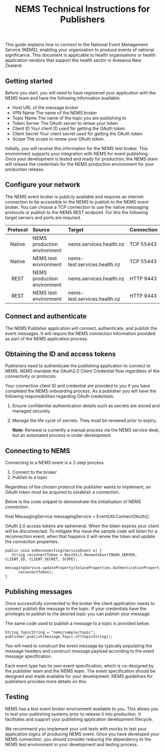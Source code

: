 ﻿---
title: "NEMS Technical Instructions for Publishers"
---

This guide explains how to connect to the National Event Management Service (NEMS), enabling your organisation to produce events of national significance. This document is applicable to health organisations or health application vendors that support the health sector in Aotearoa New Zealand.

## Getting started
Before you start, you will need to have registered your application with the NEMS team and have the following information available:

- Host 			URL of the message broker
- VPN Name 		The name of the NEMS broker
- Topic Name		The name of the topic you are publishing to
- Token Server		The OAuth server to renew your token
- Client ID		Your client ID used for getting the OAuth token
- Client Secret		Your client secret used for getting the OAuth token
- Scope			The scope to renew your OAuth token.

Initially, you will receive this information for the NEMS test broker. This environment supports your integration with NEMS for event publishing. Once your development is tested and ready for production, the NEMS team will release the credentials for the NEMS production environment for your production release.
## Configure your network
The NEMS event broker is publicly available and requires an internet connection to be accessible to the NEMS to publish to the NEMS event broker. You can choose a TCP connection to use the native messaging protocols or publish to the NEMS REST endpoint. For this the following target servers and ports are required.

|**Protocol**|**Source**|**Target**|**Connection**|
| :-: | :- | :- | :- |
|Native|NEMS production environment |nems.services.health.nz|TCP 55443|
|Native|NEMS test environment|nems-test.services.health.nz|TCP 55443|
|REST|NEMS production environment|nems.services.health.nz|HTTP 9443|
|REST|NEMS test environment|nems-test.services.health.nz|HTTP 9443|

## Connect and authenticate
The NEMS Publisher application will connect, authenticate, and publish the event messages. It will require the NEMS connection information provided as part of the NEMS application process.

## Obtaining the ID and access tokens
Publishers need to authenticate the publishing application to connect to NEMS. NEMS mandate the OAuth2.0 Client Credential flow regardless of the connectivity or protocols.

Your connection client ID and credential are provided to you if you have completed the NEMS onboarding process. As a publisher you will have the following responsibilities regarding OAuth credentials: 

1. Ensure confidential authentication details such as secrets are stored and managed securely.
2. Manage the life cycle of secrets. They must be renewed prior to expiry. 

   **Note**: Renewal is currently a manual process via the NEMS service desk, but an automated process is under development.

## Connecting to NEMS
Connecting to a NEMS event is a 2-step process. 

1. Connect to the broker
2. Publish to a topic

Regardless of the chosen protocol the publisher wants to implement, an OAuth token must be acquired to establish a connection. 

Below is the code snippet to demonstrate the initialisation of NEMS connection. 

final MessagingService messagingService = EventUtil.ConnectOAuth();

OAuth 2.0 access tokens are ephemeral. When the token expires your client will be disconnected. To mitigate this issue the sample code will listen for a reconnection event, when that happens it will renew the token and update the connection properties.
~~~
public void onReconnecting(ServiceEvent e) {
   String reconnectToken = RestUtil.RenewToken(TOKEN_SERVER, CLIENT_ID, CLIENT_SECRET, SCOPE);
   messagingService.updateProperty(SolaceProperties.AuthenticationProperties.SCHEME_OAUTH2_ACCESS_TOKEN,
      reconnectToken);
}
~~~
## Publishing messages
Once successfully connected to the broker the client application needs to connect publish the message to the topic. If your credentials have the privileges to publish to the desired topic you can publish your message. 

The same code used to publish a message to a topic is provided below.
~~~
String topicString = "nems/sample/topic";
publisher.publish(message,Topic.of(topicString));
~~~

You will need to construct the event message by typically populating the message headers and construct message payload according to the event message specification. 

Each event type has its own event specification, which is co-designed by the publisher team and the NEMS team. The event specification should be designed and made available for your development. NEMS guidelines for publishers provides more details on this.

## Testing
NEMS has a test event broker environment available to you. This allows you to test your publishing systems prior to release it into production. It facilitates and support your publishing application development lifecycle.

We recommend you implement your unit tests with mocks to test your application logics of producing NEMS event. Once you have developed your NEMS connection, you should consider reducing the dependency to the NEMS test environment in your development and testing process.


